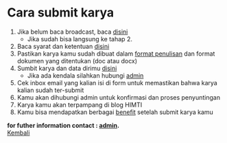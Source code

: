 # Cara submit karya

1. Jika belum baca broadcast, baca [disini](https://himtiuinjkt.or.id/)
   - Jika sudah bisa langsung ke tahap 2.
2. Baca syarat dan ketentuan [disini](https://github.com/GajAhmadaaa/HOSTING/blob/main/s&k.md)
3. Pastikan karya kamu sudah dibuat dalam [format penulisan](https://docs.google.com/document/d/1CFOtxMfN7PDzN0kzFeIDH6heKBPqDuUVeTauKM0ywzg/edit) dan format dokumen yang ditentukan (doc atau docx)
4. Sumbit karya dan data dirimu [disini](https://himtiuinjkt.or.id/blog/formulir/735/#)
   - Jika ada kendala silahkan hubungi [admin](https://wa.me/6289638065793)
6. Cek inbox email yang kalian isi di form untuk memastikan bahwa karya kalian sudah ter-submit
7. Kamu akan dihubungi admin untuk konfirmasi dan proses penyuntingan
8. Karya kamu akan terpampang di blog HIMTI
9. Kamu bisa mendapatkan berbagai [benefit](https://github.com/GajAhmadaaa/HOSTING/blob/main/Benefit.md) setelah submit karya kamu

**for futher information contact : [admin](https://wa.me/6289638065793?text=mau+nanya+tentang+blog+dong).**\
[Kembali](https://github.com/GajAhmadaaa/HOSTING)
